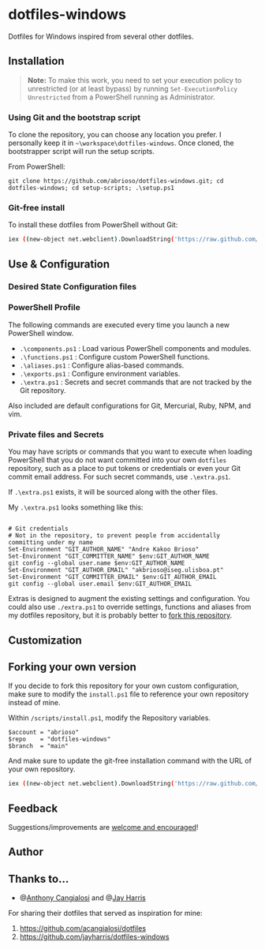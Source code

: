 # dotfiles-windows
Dotfiles for Windows inspired from several other dotfiles.

## Installation

> **Note:** To make this work, you need to set your execution policy to unrestricted (or at least bypass) by running `Set-ExecutionPolicy Unrestricted` from a PowerShell running as Administrator.

### Using Git and the bootstrap script

To clone the repository, you can choose any location you prefer. I personally keep it in `~\workspace\dotfiles-windows`. Once cloned, the bootstrapper script will run the setup scripts.

From PowerShell:
```posh
git clone https://github.com/abrioso/dotfiles-windows.git; cd dotfiles-windows; cd setup-scripts; .\setup.ps1
```

### Git-free install

To install these dotfiles from PowerShell without Git:

```bash
iex ((new-object net.webclient).DownloadString('https://raw.github.com/akbrioso/dotfiles-windows/main/setup-scripts/install.ps1'))
```

## Use & Configuration

### Desired State Configuration files


### PowerShell Profile

The following commands are executed every time you launch a new
PowerShell window.

 - `.\components.ps1` : Load various PowerShell components and modules.
 - `.\functions.ps1` : Configure custom PowerShell functions.
 - `.\aliases.ps1` : Configure alias-based commands.
 - `.\exports.ps1` : Configure environment variables.
 - `.\extra.ps1` : Secrets and secret commands that are not tracked by the Git repository.

Also included are default configurations for Git, Mercurial, Ruby, NPM, and vim.

### Private files and Secrets

You may have scripts or commands that you want to execute when loading PowerShell that you do not want committed into your own `dotfiles` repository, such as a place to put tokens or credentials or even your Git commit email address. For such secret commands, use `.\extra.ps1`.

If `.\extra.ps1` exists, it will be sourced along with the other files.

My `.\extra.ps1` looks something like this:

```posh

# Git credentials
# Not in the repository, to prevent people from accidentally committing under my name
Set-Environment "GIT_AUTHOR_NAME" "Andre Kakoo Brioso"
Set-Environment "GIT_COMMITTER_NAME" $env:GIT_AUTHOR_NAME
git config --global user.name $env:GIT_AUTHOR_NAME
Set-Environment "GIT_AUTHOR_EMAIL" "akbrioso@iseg.ulisboa.pt"
Set-Environment "GIT_COMMITTER_EMAIL" $env:GIT_AUTHOR_EMAIL
git config --global user.email $env:GIT_AUTHOR_EMAIL
```

Extras is designed to augment the existing settings and configuration. You could also use `./extra.ps1` to override settings, functions and aliases from my dotfiles repository, but it is probably better to [fork this repository](#forking-your-own-version).

## Customization

## Forking your own version

If you decide to fork this repository for your own custom configuration, make sure to modify the `install.ps1` file to reference your own repository instead of mine.

Within `/scripts/install.ps1`, modify the Repository variables.
```posh
$account = "abrioso"
$repo    = "dotfiles-windows"
$branch  = "main"
```

And make sure to update the git-free installation command with the URL of your own repository.
```bash
iex ((new-object net.webclient).DownloadString('https://raw.github.com/$account/$repo/$branch/setup/install.ps1'))
```

## Feedback

Suggestions/improvements are
[welcome and encouraged](https://github.com/abrioso/dotfiles-windows/issues)!

## Author

## Thanks to…

* @[Anthony Cangialosi](https://github.com/acangialosi) and @[Jay Harris](https://github.com/jayharris)

For sharing their dotfiles that served as inspiration for mine:
1. https://github.com/acangialosi/dotfiles
2. https://github.com/jayharris/dotfiles-windows
